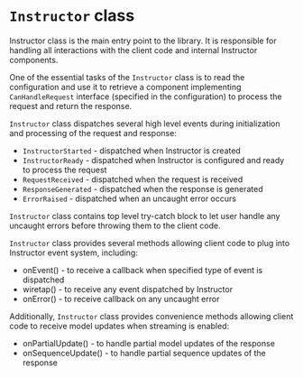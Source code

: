 # `Instructor` class

Instructor class is the main entry point to the library. It is responsible for
handling all interactions with the client code and internal Instructor components.

One of the essential tasks of the `Instructor` class is to read the configuration
and use it to retrieve a component implementing `CanHandleRequest` interface (specified in the configuration) to process the request and return the response.

`Instructor` class dispatches several high level events during initialization and processing
of the request and response:

 - `InstructorStarted` - dispatched when Instructor is created
 - `InstructorReady` - dispatched when Instructor is configured and ready to process the request
 - `RequestReceived` - dispatched when the request is received
 - `ResponseGenerated` - dispatched when the response is generated
 - `ErrorRaised` - dispatched when an uncaught error occurs

`Instructor` class contains top level try-catch block to let user handle any uncaught
errors before throwing them to the client code.

`Instructor` class provides several methods allowing client code to plug
into Instructor event system, including:
 - onEvent() - to receive a callback when specified type of event is dispatched
 - wiretap() - to receive any event dispatched by Instructor
 - onError() - to receive callback on any uncaught error

Additionally, `Instructor` class provides convenience methods allowing client code to
receive model updates when streaming is enabled:
- onPartialUpdate() - to handle partial model updates of the response
- onSequenceUpdate() - to handle partial sequence updates of the response
